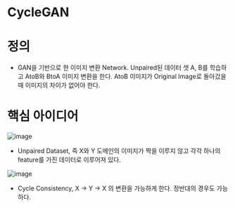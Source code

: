 # CycleGAN

# 정의

- GAN을 기반으로 한 이미지 변환 Network. Unpaired된 데이터 셋 A, B를 학습하고 AtoB와 BtoA 이미지 변환을 한다. AtoB 이미지가 Original Image로 돌아갔을 때 이미지의 차이가 없어야 한다.

# 핵심 아이디어

![image](https://user-images.githubusercontent.com/56065194/79143095-93e6ec00-7df7-11ea-8112-92ead1a3d734.png)

- Unpaired Dataset, 즉 X와 Y 도메인의 이미지가 짝을 이루지 않고 각각 하나의 feature를 가진 데이터로 이루어져 있다.

![image](https://user-images.githubusercontent.com/56065194/79143124-a103db00-7df7-11ea-96ad-5f6f460ad8b9.png)

- Cycle Consistency, X -> Y -> X 의 변환을 가능하게 한다. 정반대의 경우도 가능하다.

